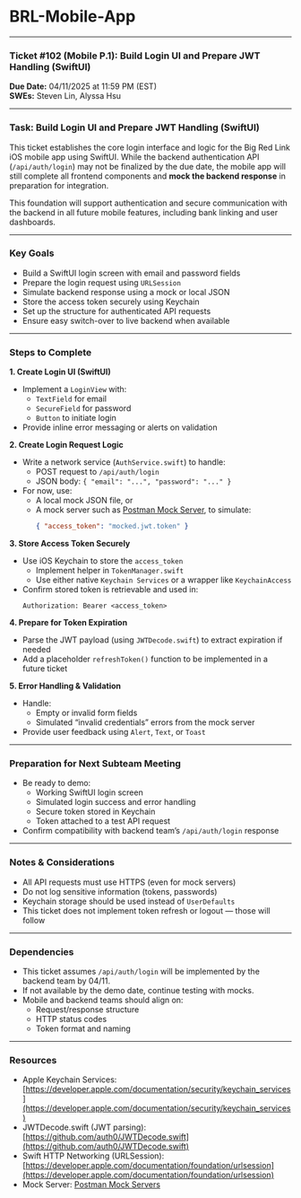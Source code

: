 # BRL-Mobile-App

---

### **Ticket #102 (Mobile P.1): Build Login UI and Prepare JWT Handling (SwiftUI)**  
**Due Date:** 04/11/2025 at 11:59 PM (EST)  
**SWEs:** Steven Lin, Alyssa Hsu

---

### **Task: Build Login UI and Prepare JWT Handling (SwiftUI)**  
This ticket establishes the core login interface and logic for the Big Red Link iOS mobile app using SwiftUI. While the backend authentication API (`/api/auth/login`) may not be finalized by the due date, the mobile app will still complete all frontend components and **mock the backend response** in preparation for integration.

This foundation will support authentication and secure communication with the backend in all future mobile features, including bank linking and user dashboards.

---

### **Key Goals**
- Build a SwiftUI login screen with email and password fields
- Prepare the login request using `URLSession`
- Simulate backend response using a mock or local JSON
- Store the access token securely using Keychain
- Set up the structure for authenticated API requests
- Ensure easy switch-over to live backend when available

---

### **Steps to Complete**

**1. Create Login UI (SwiftUI)**
- Implement a `LoginView` with:
  - `TextField` for email
  - `SecureField` for password
  - `Button` to initiate login
- Provide inline error messaging or alerts on validation

**2. Create Login Request Logic**
- Write a network service (`AuthService.swift`) to handle:
  - POST request to `/api/auth/login`
  - JSON body: `{ "email": "...", "password": "..." }`
- For now, use:
  - A local mock JSON file, or
  - A mock server such as [Postman Mock Server](https://www.postman.com/mock-api/), to simulate:
    ```json
    { "access_token": "mocked.jwt.token" }
    ```

**3. Store Access Token Securely**
- Use iOS Keychain to store the `access_token`
  - Implement helper in `TokenManager.swift`
  - Use either native `Keychain Services` or a wrapper like `KeychainAccess`
- Confirm stored token is retrievable and used in:
  ```http
  Authorization: Bearer <access_token>
  ```

**4. Prepare for Token Expiration**
- Parse the JWT payload (using `JWTDecode.swift`) to extract expiration if needed
- Add a placeholder `refreshToken()` function to be implemented in a future ticket

**5. Error Handling & Validation**
- Handle:
  - Empty or invalid form fields
  - Simulated “invalid credentials” errors from the mock server
- Provide user feedback using `Alert`, `Text`, or `Toast`

---

### **Preparation for Next Subteam Meeting**
- Be ready to demo:
  - Working SwiftUI login screen
  - Simulated login success and error handling
  - Secure token stored in Keychain
  - Token attached to a test API request
- Confirm compatibility with backend team’s `/api/auth/login` response

---

### **Notes & Considerations**
- All API requests must use HTTPS (even for mock servers)
- Do not log sensitive information (tokens, passwords)
- Keychain storage should be used instead of `UserDefaults`
- This ticket does not implement token refresh or logout — those will follow

---

### **Dependencies**
- This ticket assumes `/api/auth/login` will be implemented by the backend team by 04/11.
- If not available by the demo date, continue testing with mocks.
- Mobile and backend teams should align on:
  - Request/response structure
  - HTTP status codes
  - Token format and naming

---

### **Resources**
- Apple Keychain Services: [https://developer.apple.com/documentation/security/keychain_services](https://developer.apple.com/documentation/security/keychain_services)  
- JWTDecode.swift (JWT parsing): [https://github.com/auth0/JWTDecode.swift](https://github.com/auth0/JWTDecode.swift)  
- Swift HTTP Networking (URLSession): [https://developer.apple.com/documentation/foundation/urlsession](https://developer.apple.com/documentation/foundation/urlsession)  
- Mock Server: [Postman Mock Servers](https://www.postman.com/mock-api/)
